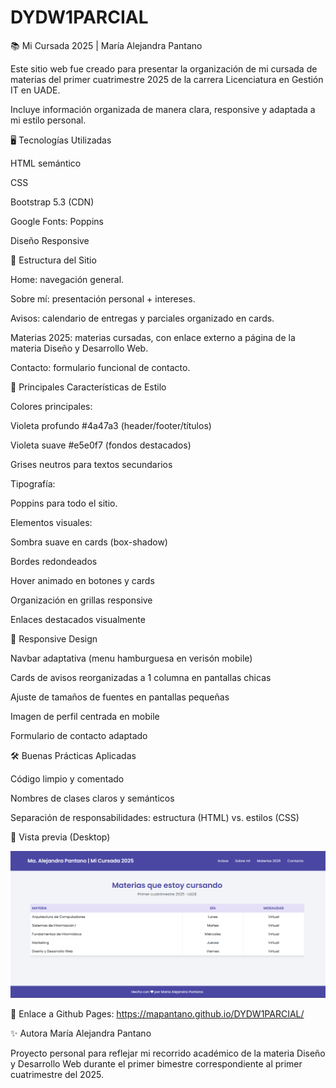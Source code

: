 # DYDW1PARCIAL

📚 Mi Cursada 2025 | María Alejandra Pantano

Este sitio web fue creado para presentar la organización de mi cursada de materias del primer cuatrimestre 2025 de la carrera Licenciatura en Gestión IT en UADE.

Incluye información organizada de manera clara, responsive y adaptada a mi estilo personal.

🖥️ Tecnologías Utilizadas

HTML semántico

CSS

Bootstrap 5.3 (CDN)

Google Fonts: Poppins

Diseño Responsive

📄 Estructura del Sitio

Home: navegación general.

Sobre mí: presentación personal + intereses.

Avisos: calendario de entregas y parciales organizado en cards.

Materias 2025: materias cursadas, con enlace externo a página de la materia Diseño y Desarrollo Web.

Contacto: formulario funcional de contacto.

🎨 Principales Características de Estilo

Colores principales:

Violeta profundo #4a47a3 (header/footer/títulos)

Violeta suave #e5e0f7 (fondos destacados)

Grises neutros para textos secundarios

Tipografía:

Poppins para todo el sitio.

Elementos visuales:

Sombra suave en cards (box-shadow)

Bordes redondeados

Hover animado en botones y cards

Organización en grillas responsive

Enlaces destacados visualmente

📱 Responsive Design

Navbar adaptativa (menu hamburguesa en verisón mobile)

Cards de avisos reorganizadas a 1 columna en pantallas chicas

Ajuste de tamaños de fuentes en pantallas pequeñas

Imagen de perfil centrada en mobile

Formulario de contacto adaptado

🛠️ Buenas Prácticas Aplicadas

Código limpio y comentado

Nombres de clases claros y semánticos

Separación de responsabilidades: estructura (HTML) vs. estilos (CSS)

📸 Vista previa (Desktop)

![Vista versión Desktop](./img/image.png)

🔗 Enlace a Github Pages: https://mapantano.github.io/DYDW1PARCIAL/

✨ Autora
María Alejandra Pantano

Proyecto personal para reflejar mi recorrido académico de la materia Diseño y Desarrollo Web durante el primer bimestre correspondiente al primer cuatrimestre del 2025.
